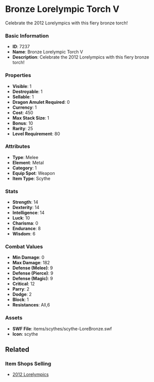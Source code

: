 # Bronze Lorelympic Torch V

Celebrate the 2012 Lorelympics with this fiery bronze torch! 

### Basic Information

- **ID**: 7237
- **Name**: Bronze Lorelympic Torch V
- **Description**: Celebrate the 2012 Lorelympics with this fiery bronze torch! 

### Properties

- **Visible**: 1
- **Destroyable**: 1
- **Sellable**: 1
- **Dragon Amulet Required**: 0
- **Currency**: 1
- **Cost**: 450
- **Max Stack Size**: 1
- **Bonus**: 10
- **Rarity**: 25
- **Level Requirement**: 80

### Attributes

- **Type**: Melee
- **Element**: Metal
- **Category**: 1
- **Equip Spot**: Weapon
- **Item Type**: Scythe

### Stats

- **Strength**: 14
- **Dexterity**: 14
- **Intelligence**: 14
- **Luck**: 10
- **Charisma**: 0
- **Endurance**: 8
- **Wisdom**: 6

### Combat Values

- **Min Damage**: 0
- **Max Damage**: 182
- **Defense (Melee)**: 9
- **Defense (Pierce)**: 9
- **Defense (Magic)**: 9
- **Critical**: 12
- **Parry**: 2
- **Dodge**: 2
- **Block**: 1
- **Resistances**: All,6

### Assets

- **SWF File**: items/scythes/scythe-LoreBronze.swf
- **Icon**: scythe

## Related

### Item Shops Selling

- [2012 Lorelympics](../item-shops/271-2012-lorelympics.md)


